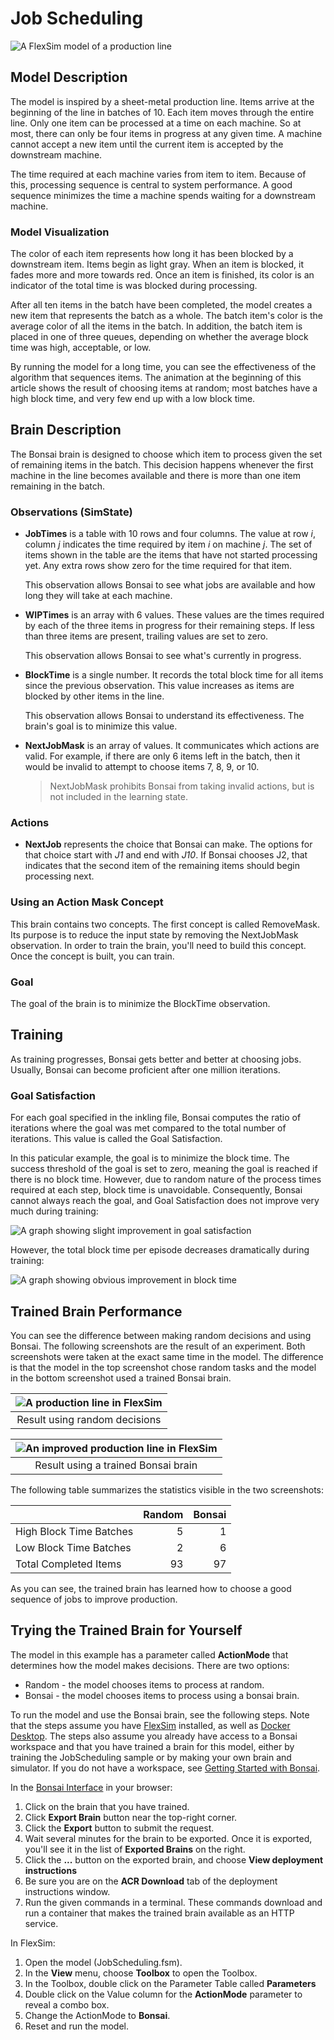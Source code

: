 # Job Scheduling

![A FlexSim model of a production line](Images/JobSchedulingRun.gif)

## Model Description
The model is inspired by a sheet-metal production line. Items arrive at the beginning of the line
in batches of 10. Each item moves through the entire line. Only one item can be processed at a time
on each machine. So at most, there can only be four items in progress at any given time. A machine 
cannot accept a new item until the current item is accepted by the downstream machine.

The time required at each machine varies from item to item. Because of this, processing sequence
is central to system performance. A good sequence minimizes the time a machine spends waiting
for a downstream machine.

### Model Visualization
The color of each item represents how long it has been blocked by a downstream item. Items begin
as light gray. When an item is blocked, it fades more and more towards red. Once an item is 
finished, its color is an indicator of the total time is was blocked during processing.

After all ten items in the batch have been completed, the model creates a new item that
represents the batch as a whole. The batch item's color is the average color of all the
items in the batch. In addition, the batch item is placed in one of three queues, depending
on whether the average block time was high, acceptable, or low.

By running the model for a long time, you can see the effectiveness of the algorithm that
sequences items. The animation at the beginning of this article shows the result of choosing
items at random; most batches have a high block time, and very few end up with a low block
time.

## Brain Description

The Bonsai brain is designed to choose which item to process given the set of remaining
items in the batch. This decision happens whenever the first machine in the line
becomes available and there is more than one item remaining in the batch.

### Observations (SimState)

* **JobTimes** is a table with 10 rows and four columns. The value at row *i*, column *j* 
  indicates the time required by item *i* on machine *j*. The set of items shown in
  the table are the items that have not started processing yet. Any extra rows show
  zero for the time required for that item.
  
  This observation allows Bonsai to see what jobs are available and how long they
  will take at each machine.

* **WIPTimes** is an array with 6 values. These values are the times required by each
  of the three items in progress for their remaining steps. If less than three
  items are present, trailing values are set to zero.

  This observation allows Bonsai to see what's currently in progress.

* **BlockTime** is a single number. It records the total block time for all items
  since the previous observation. This value increases as items are blocked by other
  items in the line.

  This observation allows Bonsai to understand its effectiveness. The brain's goal is
  to minimize this value.

* **NextJobMask** is an array of values. It communicates which actions are valid. For
  example, if there are only 6 items left in the batch, then it would be invalid to
  attempt to choose items 7, 8, 9, or 10.

  > NextJobMask prohibits Bonsai from taking invalid actions, but is not included
  in the learning state.

### Actions

* **NextJob** represents the choice that Bonsai can make. The options for that choice
  start with *J1* and end with *J10*. If Bonsai chooses J2, that indicates that the
  second item of the remaining items should begin processing next.

### Using an Action Mask Concept

This brain contains two concepts. The first concept is called RemoveMask. Its purpose
is to reduce the input state by removing the NextJobMask observation. In order to
train the brain, you'll need to build this concept. Once the concept is built, you
can train.

### Goal

The goal of the brain is to minimize the BlockTime observation.

## Training

As training progresses, Bonsai gets better and better at choosing jobs. Usually, Bonsai can
become proficient after one million iterations.

### Goal Satisfaction

For each goal specified in the inkling file, Bonsai computes the ratio of iterations where the goal
was met compared to the total number of iterations. This value is called the Goal Satisfaction.

In this paticular example, the goal is to minimize the block time. The success threshold of the
goal is set to zero, meaning the goal is reached if there is no block time. However, due to random
nature of the process times required at each step, block time is unavoidable. Consequently, Bonsai
cannot always reach the goal, and Goal Satisfaction does not improve very much during training:

![A graph showing slight improvement in goal satisfaction](Images/GoalSatisfaction.png)

However, the total block time per episode decreases dramatically during training:

![A graph showing obvious improvement in block time](Images/TotalValue.png)

## Trained Brain Performance

You can see the difference between making random decisions and using Bonsai.
The following screenshots are the result of an experiment. Both screenshots
were taken at the exact same time in the model. The difference is that the model
in the top screenshot chose random tasks and the model in the bottom screenshot
used a trained Bonsai brain.

|![A production line in FlexSim](Images/RandomPerformance.png)|
| :---: |
| Result using random decisions|

|![An improved production line in FlexSim](Images/BonsaiPerformance.png)|
| :---: |
| Result using a trained Bonsai brain|

The following table summarizes the statistics visible in the two screenshots:

|  | Random | Bonsai |
| :---| ---: | ---: |
| High Block Time Batches | 5 | 1 |
| Low Block Time Batches | 2 | 6 |
| Total Completed Items | 93 | 97 |

As you can see, the trained brain has learned how to choose a good sequence of jobs
to improve production.

## Trying the Trained Brain for Yourself

The model in this example has a parameter called **ActionMode** that determines
how the model makes decisions. There are two options:
* Random - the model chooses items to process at random.
* Bonsai - the model chooses items to process using a bonsai brain.

To run the model and use the Bonsai brain, see the following steps. Note that the steps
assume you have [FlexSim](www.flexsim.com) installed, as well as 
[Docker Desktop](https://www.docker.com/products/docker-desktop/). The steps also assume
you already have access to a Bonsai workspace and that you have trained a brain for this
model, either by training the JobScheduling sample or by making your own brain and simulator.
If you do not have a workspace, see
[Getting Started with Bonsai](https://docs.flexsim.com/en/23.0/ModelLogic/ReinforcementLearning/WorkingWithBonsai/GettingStarted/GettingStarted.html#setup).

In the [Bonsai Interface](preview.bons.ai) in your browser:
1. Click on the brain that you have trained.
2. Click **Export Brain** button near the top-right corner.
3. Click the **Export** button to submit the request.
4. Wait several minutes for the brain to be exported. Once it is
   exported, you'll see it in the list of **Exported Brains** on
   the right.
5. Click the **...** button on the exported brain, and choose **View deployment instructions**
6. Be sure you are on the **ACR Download** tab of the deployment instructions window.
7. Run the given commands in a terminal. These commands download and run a container
   that makes the trained brain available as an HTTP service.

In FlexSim:
1. Open the model (JobScheduling.fsm).
2. In the **View** menu, choose **Toolbox** to open the Toolbox.
3. In the Toolbox, double click on the Parameter Table called **Parameters**
4. Double click on the Value column for the **ActionMode** parameter to reveal a combo box.
5. Change the ActionMode to **Bonsai**.
6. Reset and run the model.

